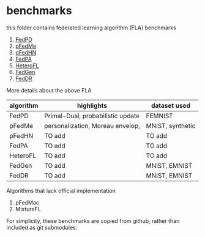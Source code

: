 # benchmarks

this folder contains federated learning algorithm (FLA) benchmarks

1. [FedPD](https://github.com/564612540/FedPD/tree/master/Python)
2. [pFedMe](https://github.com/CharlieDinh/pFedMe)
3. [pFedHN](https://github.com/AvivSham/pFedHN)
4. [FedPA](https://github.com/alshedivat/fedpa)
5. [HeteroFL](https://github.com/dem123456789/HeteroFL-Computation-and-Communication-Efficient-Federated-Learning-for-Heterogeneous-Clients)
6. [FedGen](https://github.com/zhuangdizhu/FedGen)
7. [FedDR](https://github.com/unc-optimization/FedDR)

More details about the above FLA

|    algorithm    |                     highlights                     |   dataset used    |
|-----------------|----------------------------------------------------|-------------------|
|  FedPD          |  Primal-Dual, probabilistic update                 | FEMNIST           |
|  pFedMe         |  personalization, Moreau envelop,                  | MNIST, synthetic  |
|  pFedHN         |  TO add                                            | TO add            |
|  FedPA          |  TO add                                            | TO add            |
|  HeteroFL       |  TO add                                            | TO add            |
|  FedGen         |  TO add                                            | MNIST, EMNIST     |
|  FedDR          |  TO add                                            | MNIST, EMNIST     |

Algorithms that lack official implementation

1. pFedMac
2. MixtureFL

For simplicity, these benchmarks are copied from github, rather than included as git submodules.
